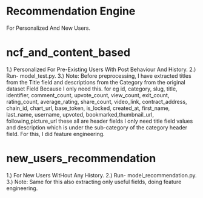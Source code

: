 # Recommendation Engine 
For Personalized And New Users.

# ncf_and_content_based
1.) Personalized For Pre-Existing Users With Post Behaviour And History.
2.) Run- model_test.py.
3.) Note: Before preprocessing, I have extracted titles from the Title field and descriptions from the Category from the original dataset Field Because I only need this. for eg id, category, slug, title, identifier, comment_count, upvote_count, view_count, exit_count, rating_count, average_rating, share_count, video_link, contract_address, chain_id, chart_url, base_token, is_locked, created_at, first_name, last_name, username, upvoted, bookmarked,thumbnail_url, following,picture_url these all are header fields I only need title field values and description which is under the sub-category of the category header field.
For this, I did feature engineering.

# new_users_recommendation
1.) For New Users WitHout Any History.
2.) Run- model_recommendation.py.
3.) Note: Same for this also extracting only useful fields, doing feature engineering.

